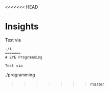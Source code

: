<<<<<<< HEAD
# Insights

Test via
```
./i
=======
# EYE Programming

Test via
```
./programming
>>>>>>> master
```
